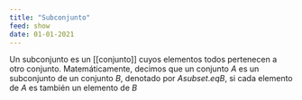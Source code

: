 ```yaml
---
title: "Subconjunto"
feed: show
date: 01-01-2021
---
```


Un subconjunto es un [[conjunto]] cuyos elementos todos pertenecen a otro conjunto. Matemáticamente, decimos que un conjunto $A$ es un subconjunto de un conjunto $B$, denotado por $A subset.eq B$, si cada elemento de $A$ es también un elemento de $B$
